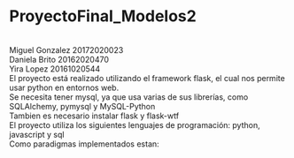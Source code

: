 # ProyectoFinal_Modelos2
<br />
Miguel Gonzalez 20172020023
<br />
Daniela Brito 20162020470
<br />
Yira Lopez 20161020544
<br />
El proyecto está realizado utilizando el framework flask, el cual nos permite usar python en entornos web. <br />
Se necesita tener mysql, ya que usa varias de sus librerías, como SQLAlchemy, pymysql y MySQL-Python <br />
Tambien es necesario instalar flask y flask-wtf<br />
El proyecto utiliza los siguientes lenguajes de programación: python, javascript y sql <br />
Como paradigmas implementados estan:
